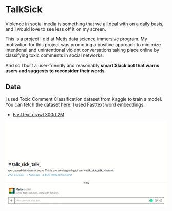 # TalkSick

Violence in social media is something that we all deal with on a daily basis, and I would love to see less off it on my screen.

This is a project I did at Metis data science immersive program.
My motivation for this project was promoting a positive approach to minimize intentional and unintentional violent conversations taking place online by classifying toxic comments in social networks.

And so I built a user-friendly and reasonably **smart Slack bot that warns users and suggests to reconsider their words**.


## Data

I used Toxic Comment Classification dataset from Kaggle to train a model.
You can fetch the dataset [here](https://www.kaggle.com/c/jigsaw-toxic-comment-classification-challenge/data). 
I used Fasttext word embeddings:

* [FastText crawl 300d 2M](https://www.kaggle.com/yekenot/fasttext-crawl-300d-2m)


![](TalkSick.gif)
